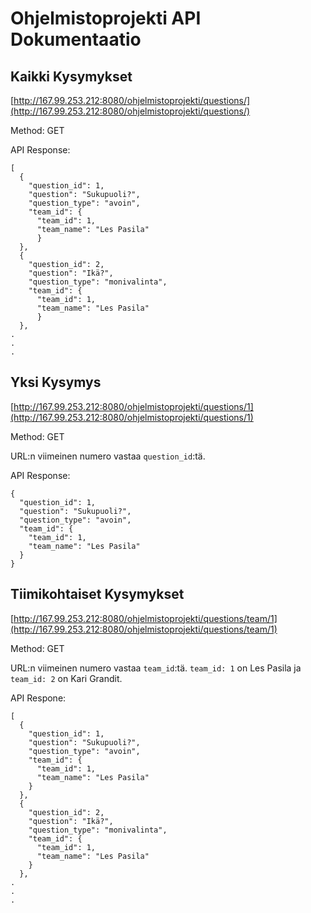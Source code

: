 # Ohjelmistoprojekti API Dokumentaatio

## Kaikki Kysymykset

[http://167.99.253.212:8080/ohjelmistoprojekti/questions/](http://167.99.253.212:8080/ohjelmistoprojekti/questions/)

Method: GET

API Response:

```
[
  {
    "question_id": 1,
	"question": "Sukupuoli?",
	"question_type": "avoin",
	"team_id": {
	  "team_id": 1,
	  "team_name": "Les Pasila"
	  }
  },
  {
	"question_id": 2,
	"question": "Ikä?",
	"question_type": "monivalinta",
	"team_id": {
	  "team_id": 1,
	  "team_name": "Les Pasila"
	  }
  },
.
.
.
```

## Yksi Kysymys

[http://167.99.253.212:8080/ohjelmistoprojekti/questions/1](http://167.99.253.212:8080/ohjelmistoprojekti/questions/1)

Method: GET

URL:n viimeinen numero vastaa `question_id`:tä.

API Response:

```
{
  "question_id": 1,
  "question": "Sukupuoli?",
  "question_type": "avoin",
  "team_id": {
    "team_id": 1,
    "team_name": "Les Pasila"
  }
}
```

## Tiimikohtaiset Kysymykset

[http://167.99.253.212:8080/ohjelmistoprojekti/questions/team/1](http://167.99.253.212:8080/ohjelmistoprojekti/questions/team/1)

Method: GET

URL:n viimeinen numero vastaa `team_id`:tä.
`team_id: 1` on Les Pasila ja `team_id: 2` on Kari Grandit.

API Respone:

```
[
  {
    "question_id": 1,
    "question": "Sukupuoli?",
    "question_type": "avoin",
    "team_id": {
      "team_id": 1,
      "team_name": "Les Pasila"
    }
  },
  {
    "question_id": 2,
    "question": "Ikä?",
    "question_type": "monivalinta",
    "team_id": {
      "team_id": 1,
      "team_name": "Les Pasila"
    }
  },
.
.
.
```

